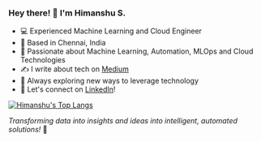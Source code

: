 ### Hey there! 👋 I'm Himanshu S.

- 💻 Experienced Machine Learning and Cloud Engineer
- 📍 Based in Chennai, India
- 🌱 Passionate about Machine Learning, Automation, MLOps and Cloud Technologies
- ✍️ I write about tech on [Medium](https://himanshuxd.medium.com/)
- 🌟 Always exploring new ways to leverage technology
- 🤝 Let's connect on [LinkedIn](https://linkedin.com/in/himanshuxd)!

[![Himanshu's Top Langs](https://github-readme-stats.vercel.app/api/top-langs/?username=himanshuxd&show_icons=true&theme=radical)](https://github.com/himanshuxd/github-readme-stats)

*Transforming data into insights and ideas into intelligent, automated solutions!* 🤖
